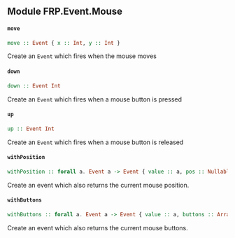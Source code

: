 ## Module FRP.Event.Mouse

#### `move`

``` purescript
move :: Event { x :: Int, y :: Int }
```

Create an `Event` which fires when the mouse moves

#### `down`

``` purescript
down :: Event Int
```

Create an `Event` which fires when a mouse button is pressed

#### `up`

``` purescript
up :: Event Int
```

Create an `Event` which fires when a mouse button is released

#### `withPosition`

``` purescript
withPosition :: forall a. Event a -> Event { value :: a, pos :: Nullable { x :: Int, y :: Int } }
```

Create an event which also returns the current mouse position.

#### `withButtons`

``` purescript
withButtons :: forall a. Event a -> Event { value :: a, buttons :: Array Int }
```

Create an event which also returns the current mouse buttons.



